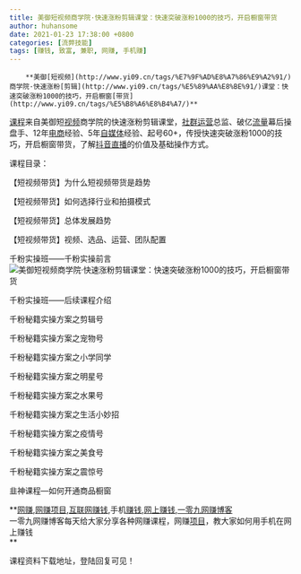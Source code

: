```yaml
---
title: 美御短视频商学院·快速涨粉剪辑课堂：快速突破涨粉1000的技巧，开启橱窗带货
author: huhansome
date: 2021-01-23 17:38:00 +0800
categories: [流弊技能]
tags: [赚钱, 致富, 兼职, 网赚, 手机赚]
---
```



        **美御[短视频](http://www.yi09.cn/tags/%E7%9F%AD%E8%A7%86%E9%A2%91/)商学院·快速涨粉[剪辑](http://www.yi09.cn/tags/%E5%89%AA%E8%BE%91/)课堂：快速突破涨粉1000的技巧，开启橱窗[带货](http://www.yi09.cn/tags/%E5%B8%A6%E8%B4%A7/)**

[课程](http://www.yi09.cn/tags/%E8%AF%BE%E7%A8%8B/)来自美御短[视频](http://www.yi09.cn/tags/shipin/)商学院的快速涨粉剪辑课堂，[社群](http://www.yi09.cn/tags/%E7%A4%BE%E7%BE%A4/)[运营](http://www.yi09.cn/tags/%E8%BF%90%E8%90%A5/)总监、破亿[流量](http://www.yi09.cn/tags/%E6%B5%81%E9%87%8F/)幕后操盘手、12年[电商](http://www.yi09.cn/tags/%E7%94%B5%E5%95%86/)经验、5年[自媒体](http://www.yi09.cn/tags/%E8%87%AA%E5%AA%92%E4%BD%93/)经验、起号60+，传授快速突破涨粉1000的技巧，开启橱窗带货，了解[抖音](http://www.yi09.cn/tags/%E6%8A%96%E9%9F%B3/)[直播](http://www.yi09.cn/tags/%E7%9B%B4%E6%92%AD/)的价值及基础操作方式。

课程目录：

【短视频带货】为什么短视频带货是趋势

【短视频带货】如何选择行业和拍摄模式

【短视频带货】总体发展趋势

【短视频带货】视频、选品、运营、团队配置

千粉实操班——千粉实操前言![美御短视频商学院·快速涨粉剪辑课堂：快速突破涨粉1000的技巧，开启橱窗带货](http://www.yi09.cn/zb_users/upload/2021/07/20210711230323162601580367486.jpeg)

千粉实操班——后续课程介绍

千粉秘籍实操方案之剪辑号

千粉秘籍实操方案之宠物号

千粉秘籍实操方案之小学同学

千粉秘籍实操方案之明星号

千粉秘籍实操方案之水果号

千粉秘籍实操方案之生活小妙招

千粉秘籍实操方案之疫情号

千粉秘籍实操方案之美食号

千粉秘籍实操方案之震惊号

韭神课程—如何开通商品橱窗

  

**[网赚](http://www.yi09.cn/tags/%E7%BD%91%E8%B5%9A/),[网赚项目](http://www.yi09.cn/tags/%E7%BD%91%E8%B5%9A%E9%A1%B9%E7%9B%AE/),[互联网赚钱](http://www.yi09.cn/tags/%E4%BA%92%E8%81%94%E7%BD%91%E8%B5%9A%E9%92%B1/),手机[赚钱](http://www.yi09.cn/tags/%E8%B5%9A%E9%92%B1/),[网上赚钱](http://www.yi09.cn/tags/%E7%BD%91%E4%B8%8A%E8%B5%9A%E9%92%B1/),[一零九网赚博客](http://www.yi09.cn/tags/%E4%B8%80%E9%9B%B6%E4%B9%9D%E7%BD%91%E8%B5%9A%E5%8D%9A%E5%AE%A2/)  
一零九网赚博客每天给大家分享各种网赚课程，网赚[项目](http://www.yi09.cn/tags/%E9%A1%B9%E7%9B%AE/)，教大家如何用手机在网上赚钱  
**  
  
  

课程资料下载地址，登陆回复可见！

